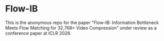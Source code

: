 # Flow-IB
This is the anonymous repo for the paper "Flow-IB: Information Bottleneck Meets Flow Matching for 32,768× Video Compression" under review as a conference paper at ICLR 2026.
